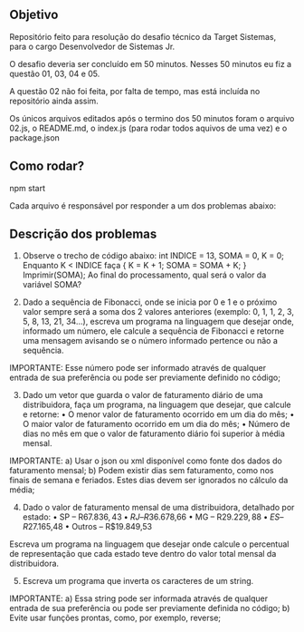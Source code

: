 ## Objetivo
Repositório feito para resolução do desafio técnico da Target Sistemas, para o cargo Desenvolvedor de Sistemas Jr.

O desafio deveria ser concluído em 50 minutos.
Nesses 50 minutos eu fiz a questão 01, 03, 04 e 05.

A questão 02 não foi feita, por falta de tempo, mas está incluída no repositório ainda assim.

Os únicos arquivos editados após o termino dos 50 minutos foram o arquivo 02.js, o README.md, o index.js (para rodar todos aquivos de uma vez) e o package.json

## Como rodar?
npm start


Cada arquivo é responsável por responder a um dos problemas abaixo:
## Descrição dos problemas

1)	Observe o trecho de código abaixo: int INDICE = 13, SOMA = 0, K = 0; 
Enquanto K < INDICE faça { K = K + 1; SOMA = SOMA + K; }
Imprimir(SOMA); 
Ao final do processamento, qual será o valor da variável SOMA? 

2) Dado a sequência de Fibonacci, onde se inicia por 0 e 1 e o próximo valor sempre será a soma dos 2 valores anteriores (exemplo: 0, 1, 1, 2, 3, 5, 8, 13, 21, 34...), escreva um programa na linguagem que desejar onde, informado um número, ele calcule a sequência de Fibonacci e retorne uma mensagem avisando se o número informado pertence ou não a sequência. 

IMPORTANTE: Esse número pode ser informado através de qualquer entrada de sua preferência ou pode ser previamente definido no código; 

3) Dado um vetor que guarda o valor de faturamento diário de uma distribuidora, faça um programa, na linguagem que desejar, que calcule e retorne: 
• O menor valor de faturamento ocorrido em um dia do mês; 
• O maior valor de faturamento ocorrido em um dia do mês; 
• Número de dias no mês em que o valor de faturamento diário foi superior à média mensal. 

IMPORTANTE: 
a) Usar o json ou xml disponível como fonte dos dados do faturamento mensal; 
b) Podem existir dias sem faturamento, como nos finais de semana e feriados. Estes dias devem ser ignorados no cálculo da média; 

4) Dado o valor de faturamento mensal de uma distribuidora, detalhado por estado: 
•	SP – R$67.836,43 
•	RJ – R$36.678,66 
•	MG – R$29.229,88 
•	ES – R$27.165,48 
•	Outros – R$19.849,53 

Escreva um programa na linguagem que desejar onde calcule o percentual de representação que cada estado teve dentro do valor total mensal da distribuidora.  

5) Escreva um programa que inverta os caracteres de um string. 

IMPORTANTE: 
a) Essa string pode ser informada através de qualquer entrada de sua preferência ou pode ser previamente definida no código; 
b) Evite usar funções prontas, como, por exemplo, reverse; 

